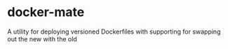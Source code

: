 # docker-mate

A utility for deploying versioned Dockerfiles with supporting for swapping out the new with the old
